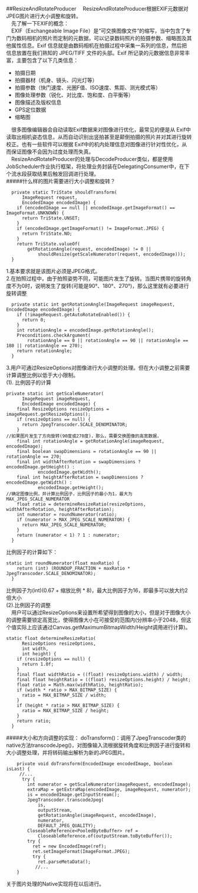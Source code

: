 ##ResizeAndRotateProducer
&#8195;ResizeAndRotateProducer根据EXIF元数据对JPEG图片进行大小调整和旋转。   
&#8195;先了解一下EXIF的概念：   
&#8195;EXIF（Exchangeable Image File）是“可交换图像文件”的缩写，当中包含了专门为数码相机的照片而定制的元数据，可以记录数码照片的拍摄参数、缩略图及其他属性信息。Exif 信息就是由数码相机在拍摄过程中采集一系列的信息，然后把信息放置在我们熟知的 JPEG/TIFF 文件的头部。Exif 所记录的元数据信息非常丰富，主要包含了以下几类信息：   
- 拍摄日期
- 拍摄器材（机身、镜头、闪光灯等）
- 拍摄参数（快门速度、光圈F值、ISO速度、焦距、测光模式等）
- 图像处理参数（锐化、对比度、饱和度、白平衡等）
- 图像描述及版权信息
- GPS定位数据
- 缩略图  

&#8195;很多图像编辑器会自动读取Exif数据来对图像进行优化，最常见的便是从 Exif中读取出相机姿态信息，从而自动识别出竖拍甚至是颠倒拍摄的照片并对其进行旋转校正。也有一些软件可以根据 Exif中的机内处理信息对图像进行针对性优化，从而保证图像不会因为过度处理而失真。  
&#8195;ResizeAndRotateProducer的处理与DecodeProducer类似，都是使用JobScheduler作业执行框架，将处理业务封装在DelegatingConsumer中，在下个流水段获取结果后触发回调进行处理。  
#####什么样的图片需要进行大小调整和旋转？
```
  private static TriState shouldTransform(
      ImageRequest request,
      EncodedImage encodedImage) {
    if (encodedImage == null || encodedImage.getImageFormat() == ImageFormat.UNKNOWN) {
      return TriState.UNSET;
    }
    if (encodedImage.getImageFormat() != ImageFormat.JPEG) {
      return TriState.NO;
    }
    return TriState.valueOf(
        getRotationAngle(request, encodedImage) != 0 ||
            shouldResize(getScaleNumerator(request, encodedImage)));
  }
```
1.基本要求就是该图片必须是JPEG格式。   
2.在拍照过程中，由于拍照姿势不同，可能图片发生了旋转。当图片携带的旋转角度不为0时，说明发生了旋转(可能是90°、180°、270°)，那么这里就有必要进行旋转调整
```
  private static int getRotationAngle(ImageRequest imageRequest, EncodedImage encodedImage) {
    if (!imageRequest.getAutoRotateEnabled()) {
      return 0;
    }
    int rotationAngle = encodedImage.getRotationAngle();
    Preconditions.checkArgument(
        rotationAngle == 0 || rotationAngle == 90 || rotationAngle == 180 || rotationAngle == 270);
    return rotationAngle;
  }
```   
3.用户可通过ResizeOptions对图像进行大小调整的处理。但在大小调整之前需要计算调整比例以低于大小限制。   
(1). 比例因子的计算
```
private static int getScaleNumerator(
      ImageRequest imageRequest,
      EncodedImage encodedImage) {
    final ResizeOptions resizeOptions = imageRequest.getResizeOptions();
    if (resizeOptions == null) {
      return JpegTranscoder.SCALE_DENOMINATOR;
    }
//如果图片发生了方向旋转(90度或270度)，那么，需要交换图像的高宽数据，
    final int rotationAngle = getRotationAngle(imageRequest, encodedImage);
    final boolean swapDimensions = rotationAngle == 90 || rotationAngle == 270;
    final int widthAfterRotation = swapDimensions ? encodedImage.getHeight() :
            encodedImage.getWidth();
    final int heightAfterRotation = swapDimensions ? encodedImage.getWidth() :
            encodedImage.getHeight();
//确定图像比例，并计算比例因子，比例因子的最小为1，最大为MAX_JPEG_SCALE_NUMERATOR
    float ratio = determineResizeRatio(resizeOptions, widthAfterRotation, heightAfterRotation);
    int numerator = roundNumerator(ratio);
    if (numerator > MAX_JPEG_SCALE_NUMERATOR) {
      return MAX_JPEG_SCALE_NUMERATOR;
    }
    return (numerator < 1) ? 1 : numerator;
  }
```   
比例因子的计算如下：
```
static int roundNumerator(float maxRatio) {
    return (int) (ROUNDUP_FRACTION + maxRatio * JpegTranscoder.SCALE_DENOMINATOR);
  }
```   
比例因子为(int)(0.67 + 缩放比例 * 8)，最大比例因子为16，即最多可以放大约2倍大小   
(2).比例因子的调整   
&#8195;用户可以通过ResizeOptions来设置所希望得到图像的大小，但是对于图像大小的调整需要锁定高宽比，使得图像大小在可接受的范围内(分辨率小于2048，但这个值实际上应该通过Canvas.getMaximumBitmapWidth/Height调用进行计算)。
```
static float determineResizeRatio(
      ResizeOptions resizeOptions,
      int width,
      int height) {
    if (resizeOptions == null) {
      return 1.0f;
    }
    final float widthRatio = ((float) resizeOptions.width) / width;
    final float heightRatio = ((float) resizeOptions.height) / height;
    float ratio = Math.max(widthRatio, heightRatio);
    if (width * ratio > MAX_BITMAP_SIZE) {
      ratio = MAX_BITMAP_SIZE / width;
    }
    if (height * ratio > MAX_BITMAP_SIZE) {
      ratio = MAX_BITMAP_SIZE / height;
    }
    return ratio;
  }
```   
#####大小和方向调整的实现：
doTransform()：调用了JpegTranscoder类的native方法transcodeJpeg()，对图像输入流根据旋转角度和比例因子进行旋转和大小调整处理，并将转码输出解析为新的JPEG图片。
```
    private void doTransform(EncodedImage encodedImage, boolean isLast) {
     //...
      try {
        int numerator = getScaleNumerator(imageRequest, encodedImage);
        extraMap = getExtraMap(encodedImage, imageRequest, numerator);
        is = encodedImage.getInputStream();
        JpegTranscoder.transcodeJpeg(
            is,
            outputStream,
            getRotationAngle(imageRequest, encodedImage),
            numerator,
            DEFAULT_JPEG_QUALITY);
        CloseableReference<PooledByteBuffer> ref =
            CloseableReference.of(outputStream.toByteBuffer());
        try {
          ret = new EncodedImage(ref);
          ret.setImageFormat(ImageFormat.JPEG);
          try {
            ret.parseMetaData();
           //...
    }
```   
关于图片处理的Native实现将在以后进行。
